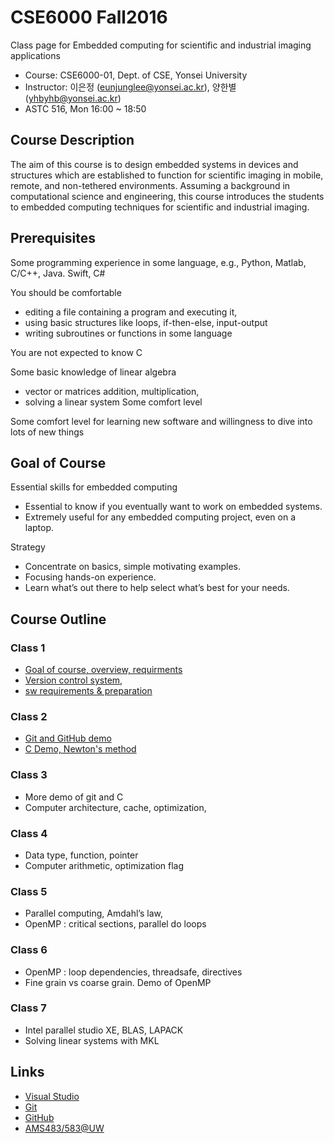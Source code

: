 # CSE6000 Fall2016
Class page for Embedded computing for scientific and industrial imaging applications

- Course: CSE6000-01, Dept. of CSE, Yonsei University
- Instructor: 이은정 (eunjunglee@yonsei.ac.kr), 양한별(yhbyhb@yonsei.ac.kr)
- ASTC 516, Mon 16:00 ~ 18:50

## Course Description
The aim of this course is to design embedded systems in devices and structures which are established to function for scientific imaging in mobile, remote, and non-tethered environments. Assuming a background in computational science and engineering, this course introduces the students to embedded computing techniques for scientific and industrial imaging.

## Prerequisites
Some programming experience in some language, e.g., Python, Matlab, C/C++, Java. Swift, C#

You should be comfortable
- editing a file containing a program and executing it,
- using basic structures like loops, if-then-else, input-output
- writing subroutines or functions in some language

You are not expected to know C

Some basic knowledge of linear algebra
- vector or matrices addition, multiplication,
- solving a linear system Some comfort level

Some comfort level for learning new software and willingness to dive into lots of new things

## Goal of Course
Essential skills for embedded computing
- Essential to know if you eventually want to work on embedded systems.
- Extremely useful for any embedded computing project, even on a laptop.

Strategy
- Concentrate on basics, simple motivating examples.
- Focusing hands-on experience.
- Learn what’s out there to help select what’s best for your needs.

## Course Outline

### Class 1

 - [Goal of course, overview, requirments](slides/ec_siip_01.pdf)
 - [Version control system](slides/ec_siip_02.pdf),
 - [sw requirements & preparation](slides/ec_siip_00.pdf)

### Class 2
 - [Git and GitHub demo](slides/ec_siip_03.pdf)
 - [C Demo, Newton's method](slides/ec_siip_04.pdf)

### Class 3
 - More demo of git and C
 - Computer architecture, cache, optimization,

### Class 4
 - Data type, function, pointer
 - Computer arithmetic, optimization flag

### Class 5
 - Parallel computing, Amdahl’s law,
 - OpenMP : critical sections, parallel do loops

### Class 6
 - OpenMP : loop dependencies, threadsafe, directives
 - Fine grain vs coarse grain. Demo of OpenMP

### Class 7
 - Intel parallel studio XE, BLAS, LAPACK
 - Solving linear systems with MKL

## Links
 - [Visual Studio](https://www.visualstudio.com/)
 - [Git](https://git-scm.com/)
 - [GitHub](https://github.com/)
 - [AMS483/583@UW](http://faculty.washington.edu/rjl/classes/am583s2014/)
